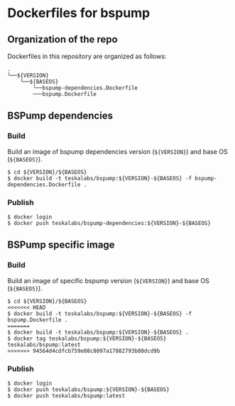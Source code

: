 Dockerfiles for bspump
===

## Organization of the repo

Dockerfiles in this repository are organized as follows:

```
.
└──${VERSION}
    └──${BASEOS}
        └──bspump-dependencies.Dockerfile
		───bspump.Dockerfile
```

## BSPump dependencies

### Build

Build an image of bspump dependencies version (`${VERSION}`) and base OS (`${BASEOS}`).

```
$ cd ${VERSION}/${BASEOS}
$ docker build -t teskalabs/bspump:${VERSION}-${BASEOS} -f bspump-dependencies.Dockerfile .
```

### Publish

```
$ docker login
$ docker push teskalabs/bspump-dependencies:${VERSION}-${BASEOS}
```

## BSPump specific image

### Build

Build an image of specific bspump version (`${VERSION}`) and base OS (`${BASEOS}`).

```
$ cd ${VERSION}/${BASEOS}
<<<<<<< HEAD
$ docker build -t teskalabs/bspump:${VERSION}-${BASEOS} -f bspump.Dockerfile .
=======
$ docker build -t teskalabs/bspump:${VERSION}-${BASEOS} .
$ docker tag teskalabs/bspump:${VERSION}-${BASEOS} teskalabs/bspump:latest
>>>>>>> 94564d4cdfcb759e08c8097a17882793b80dcd9b
```

### Publish

```
$ docker login
$ docker push teskalabs/bspump:${VERSION}-${BASEOS}
$ docker push teskalabs/bspump:latest
```
